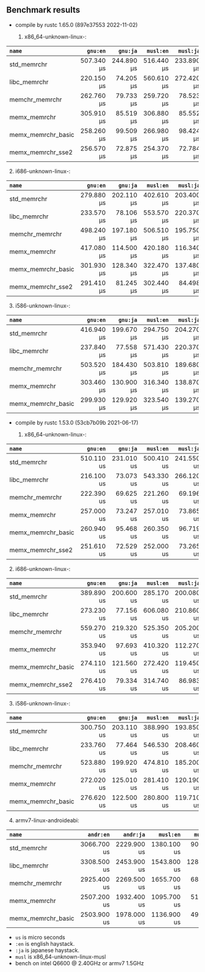 ## Benchmark results

- compile by rustc 1.65.0 (897e37553 2022-11-02)

  1. x86_64-unknown-linux-:

|         `name`          |  `gnu:en`   |  `gnu:ja`   |  `musl:en`  |  `musl:ja`  |
|:------------------------|------------:|------------:|------------:|------------:|
| std_memrchr             |  507.340 µs |  244.890 µs |  516.440 µs |  233.890 µs |
| libc_memrchr            |  220.150 µs |   74.205 µs |  560.610 µs |  272.420 µs |
| memchr_memrchr          |  262.760 µs |   79.733 µs |  259.720 µs |   78.523 µs |
| memx_memrchr            |  305.910 µs |   85.519 µs |  306.880 µs |   85.552 µs |
| memx_memrchr_basic      |  258.260 µs |   99.509 µs |  266.980 µs |   98.424 µs |
| memx_memrchr_sse2       |  256.570 µs |   72.875 µs |  254.370 µs |   72.784 µs |

  2. i686-unknown-linux-:

|         `name`          |  `gnu:en`   |  `gnu:ja`   |  `musl:en`  |  `musl:ja`  |
|:------------------------|------------:|------------:|------------:|------------:|
| std_memrchr             |  279.880 µs |  202.110 µs |  402.610 µs |  203.400 µs |
| libc_memrchr            |  233.570 µs |   78.106 µs |  553.570 µs |  220.370 µs |
| memchr_memrchr          |  498.240 µs |  197.180 µs |  506.510 µs |  195.750 µs |
| memx_memrchr            |  417.080 µs |  114.500 µs |  420.180 µs |  116.340 µs |
| memx_memrchr_basic      |  301.930 µs |  128.340 µs |  322.470 µs |  137.480 µs |
| memx_memrchr_sse2       |  291.410 µs |   81.245 µs |  302.440 µs |   84.498 µs |

  3. i586-unknown-linux-:

|         `name`          |  `gnu:en`   |  `gnu:ja`   |  `musl:en`  |  `musl:ja`  |
|:------------------------|------------:|------------:|------------:|------------:|
| std_memrchr             |  416.940 µs |  199.670 µs |  294.750 µs |  204.270 µs |
| libc_memrchr            |  237.840 µs |   77.558 µs |  571.430 µs |  220.370 µs |
| memchr_memrchr          |  503.520 µs |  184.430 µs |  503.810 µs |  189.680 µs |
| memx_memrchr            |  303.460 µs |  130.900 µs |  316.340 µs |  138.870 µs |
| memx_memrchr_basic      |  299.930 µs |  129.920 µs |  323.540 µs |  139.270 µs |


- compile by rustc 1.53.0 (53cb7b09b 2021-06-17)

  1. x86_64-unknown-linux-:

|         `name`          |  `gnu:en`   |  `gnu:ja`   |  `musl:en`  |  `musl:ja`  |
|:------------------------|------------:|------------:|------------:|------------:|
| std_memrchr             |  510.110 us |  231.010 us |  500.410 us |  241.550 us |
| libc_memrchr            |  216.100 us |   73.073 us |  543.330 us |  266.120 us |
| memchr_memrchr          |  222.390 us |   69.625 us |  221.260 us |   69.196 us |
| memx_memrchr            |  257.000 us |   73.247 us |  257.010 us |   73.865 us |
| memx_memrchr_basic      |  260.940 us |   95.468 us |  260.350 us |   96.719 us |
| memx_memrchr_sse2       |  251.610 us |   72.529 us |  252.000 us |   73.265 us |

  2. i686-unknown-linux-:

|         `name`          |  `gnu:en`   |  `gnu:ja`   |  `musl:en`  |  `musl:ja`  |
|:------------------------|------------:|------------:|------------:|------------:|
| std_memrchr             |  389.890 us |  200.600 us |  285.170 us |  200.080 us |
| libc_memrchr            |  273.230 us |   77.156 us |  606.080 us |  210.860 us |
| memchr_memrchr          |  559.270 us |  219.320 us |  525.350 us |  205.200 us |
| memx_memrchr            |  353.940 us |   97.693 us |  410.320 us |  112.270 us |
| memx_memrchr_basic      |  274.110 us |  121.560 us |  272.420 us |  119.450 us |
| memx_memrchr_sse2       |  276.410 us |   79.334 us |  314.740 us |   86.983 us |

  3. i586-unknown-linux-:

|         `name`          |  `gnu:en`   |  `gnu:ja`   |  `musl:en`  |  `musl:ja`  |
|:------------------------|------------:|------------:|------------:|------------:|
| std_memrchr             |  300.750 us |  203.110 us |  388.990 us |  193.850 us |
| libc_memrchr            |  233.760 us |   77.464 us |  546.530 us |  208.460 us |
| memchr_memrchr          |  523.880 us |  199.920 us |  474.810 us |  185.200 us |
| memx_memrchr            |  272.020 us |  125.010 us |  281.410 us |  120.190 us |
| memx_memrchr_basic      |  276.620 us |  122.500 us |  280.800 us |  119.710 us |

  4. armv7-linux-androideabi:

|         `name`          |  `andr:en`  |  `andr:ja`  |  `musl:en`  |  `musl:ja`  |
|:------------------------|------------:|------------:|------------:|------------:|
| std_memrchr             | 3066.700 us | 2229.900 us | 1380.100 us |  905.320 us |
| libc_memrchr            | 3308.500 us | 2453.900 us | 1543.800 us | 1285.000 us |
| memchr_memrchr          | 2925.400 us | 2269.500 us | 1655.700 us |  687.610 us |
| memx_memrchr            | 2507.200 us | 1932.400 us | 1095.700 us |  516.470 us |
| memx_memrchr_basic      | 2503.900 us | 1978.000 us | 1136.900 us |  496.970 us |

- `us` is micro seconds
- `:en` is english haystack.
- `:ja` is japanese haystack.
- `musl` is x86_64-unknown-linux-musl
- bench on intel Q6600 @ 2.40GHz or armv7 1.5GHz
